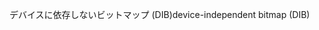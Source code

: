 <span data-ttu-id="a388e-101">デバイスに依存しないビットマップ (DIB)</span><span class="sxs-lookup"><span data-stu-id="a388e-101">device-independent bitmap (DIB)</span></span>